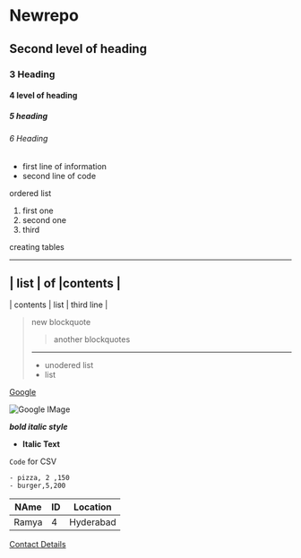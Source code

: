 # Newrepo

## Second level of heading

### 3 Heading

#### 4 level of heading

##### 5 heading 

###### 6 Heading

- first line of information
- second line of code

ordered list 

1. first one
1. second one
1. third 

creating tables
___
| list         | of        |contents    |
------------------------------------------
| contents     |    list   |  third line |

> new blockquote
> > another blockquotes
>   ______
>  - unodered list
>  - list 

[Google](https://www.google.com/)

![Google IMage](https://upload.wikimedia.org/wikipedia/commons/thumb/2/2f/Google_2015_logo.svg/800px-Google_2015_logo.svg.png)

***bold italic style***

-  **Italic Text**


`Code` for CSV

```- item ,Item id, cost
- pizza, 2 ,150
- burger,5,200
```


| NAme      |  ID         | Location   |
|-----------|------------ |------------|
| Ramya     |      4      |  Hyderabad |

[Contact Details](./Data/information.csv)












